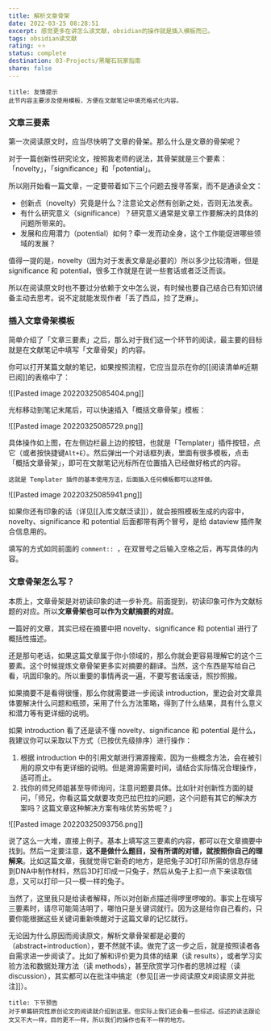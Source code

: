 ```yaml
---
title: 解析文章骨架
date: 2022-03-25 08:28:51
excerpt: 感觉更多在讲怎么读文献，obsidian的操作就是插入模板而已。
tags: obsidian读文献
rating: ⭐⭐
status: complete
destination: 03-Projects/黑曜石玩家指南
share: false
---
```


```ad-info
title: 友情提示
此节内容主要涉及使用模板，方便在文献笔记中填充格式化内容。
```

### 文章三要素

第一次阅读原文时，应当尽快明了文章的骨架。那么什么是文章的骨架呢？

对于一篇创新性研究论文，按照我老师的说法，其骨架就是三个要素：「novelty」，「significance」和「potential」。

所以刚开始看一篇文章，一定要带着如下三个问题去搜寻答案，而不是通读全文：

- 创新点（novelty）究竟是什么？注意论文必然有创新之处，否则无法发表。
- 有什么研究意义（significance）？研究意义通常是文章工作要解决的具体的问题所带来的。
- 发展和应用潜力（potential）如何？牵一发而动全身，这个工作能促进哪些领域的发展？

值得一提的是，novelty（因为对于发表文章是必要的）所以多少比较清晰，但是 significance 和 potential，很多工作就是在说一些套话或者泛泛而谈。

所以在阅读原文时也不要过分依赖于文中怎么说，有时候也要自己结合已有知识储备主动去思考。说不定就能发现作者「丢了西瓜，捡了芝麻」。

### 插入文章骨架模板

简单介绍了「文章三要素」之后，那么对于我们这一个环节的阅读，最主要的目标就是在文献笔记中填写「文章骨架」的内容。

你可以打开某篇文献的笔记，如果按照流程，它应当显示在你的[[阅读清单#近期已阅]]的表格中了：

![[Pasted image 20220325085404.png]]

光标移动到笔记末尾后，可以快速插入「概括文章骨架」模板：

![[Pasted image 20220325085729.png]]

具体操作如上图，在左侧边栏最上边的按钮，也就是「Templater」插件按钮，点它（或者按快捷键`Alt+E`）。然后弹出一个对话框列表，里面有很多模板，点击「概括文章骨架」，即可在文献笔记光标所在位置插入已经做好格式的内容。

```ad-tip
这就是 Templater 插件的基本使用方法，后面插入任何模板都可以这样做。
```

![[Pasted image 20220325085941.png]]

如果你还有印象的话（详见[[入库文献泛读]]），就会按照模板生成的内容中， novelty、significance 和 potential 后面都带有两个冒号，是给 dataview 插件聚合信息用的。

填写的方式如同前面的 `comment:: `，在双冒号之后输入空格之后，再写具体的内容。

### 文章骨架怎么写？

本质上，文章骨架是对初读印象的进一步补充。前面提到，初读印象可作为文献标题的对应。所以**文章骨架也可以作为文献摘要的对应**。

一篇好的文章，其实已经在摘要中把 novelty、significance 和 potential 进行了概括性描述。

还是那句老话，如果这篇文章属于你小领域的，那么你就会更容易理解它的这个三要素。这个时候提炼文章骨架更多实对摘要的翻译。当然，这个东西是写给自己看，巩固印象的。所以重要的事情再说一遍，不要写套话废话，照抄照搬。

如果摘要不是看得很懂，那么你就需要进一步阅读 introduction，里边会对文章具体要解决什么问题和瓶颈，采用了什么方法策略，得到了什么结果，具有什么意义和潜力等有更详细的说明。

如果 introduction 看了还是读不懂 novelty、significance 和 potential 是什么，我建议你可以采取以下方式（已按优先级排序）进行操作：

1. 根据 introduction 中的引用文献进行溯源搜索，因为一些概念方法，会在被引用的原文中有更详细的说明。但是溯源需要时间，请结合实际情况合理操作，适可而止。
2. 找你的师兄师姐甚至导师询问，注意问题要具体。比如针对创新性方面的疑问，「师兄，你看这篇文献要攻克巴拉巴拉的问题，这个问题有其它的解决方案吗？这篇文章这种解决方案有啥优势劣势呢？」

![[Pasted image 20220325093756.png]]

说了这么一大堆，直接上例子。基本上填写这三要素的内容，都可以在文章摘要中找到。然后一定要注意，**这不是做什么题目，没有所谓的对错，就按照你自己的理解来**。比如这篇文章，我就觉得它新奇的地方，是把兔子3D打印所需的信息存储到DNA中制作材料，然后3D打印成一只兔子，然后从兔子上扣一点下来读取信息，又可以打印一只一模一样的兔子。

当然了，这里我只是给读者解释，所以对创新点描述得啰里啰唆的。事实上在填写三要素时，请尽可能简洁明了，哪怕只是关键词就行。因为这是给你自己看的，只要你能根据这些关键词重新唤醒对于这篇文章的记忆就行。

无论因为什么原因而阅读原文，解析文章骨架都是必要的（abstract+introduction），要不然就不读。做完了这一步之后，就是按照读者各自需求进一步阅读了。比如了解和评价更为具体的结果（读 results），或者学习实验方法和数据处理方法（读 methods），甚至欣赏学习作者的思辨过程（读 discussion），其实都可以在批注中搞定（参见[[进一步阅读原文#阅读原文并批注]]）。

```ad-info
title: 下节预告
对于单篇研究性原创论文的阅读就介绍到这里。但实际上我们还会看一些综述。综述的读法跟论文又不大一样，目的更不一样，所以我们的操作也有不一样的地方。
```
